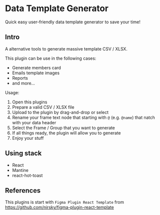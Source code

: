# Data Template Generator

Quick easy user-friendly data template generator to save your time!

## Intro

A alternative tools to generate massive template CSV / XLSX.

This plugin can be use in the following cases:

- Generate members card
- Emails template images
- Reports
- and more...

Usage:

1. Open this plugins
2. Prepare a valid CSV / XLSX file
3. Upload to the plugin by drag-and-drop or select
4. Rename your frame text node that starting with `@` (e.g. `@name`) that natch with your data header
5. Select the Frame / Group that you want to generate
6. If all things ready, the plugin will allow you to generate 
7. Enjoy your stuff

## Using stack

- React
- Mantine
- react-hot-toast

## References

This plugins is start with `Figma Plugin React Template` from
https://github.com/nirsky/figma-plugin-react-template
